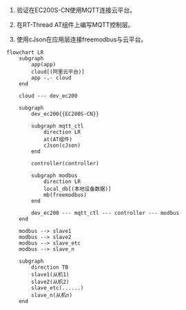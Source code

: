 1. 验证在EC200S-CN使用MQTT连接云平台。

2. 在RT-Thread AT组件上编写MQTT控制层。

3. 使用cJson在应用层连接freemodbus与云平台。

```mermaid
flowchart LR
	subgraph  
		app(app)
		cloud[(阿里云平台)]
		app -.- cloud
	end
	
	cloud --- dev_ec200
	
	subgraph  
		dev_ec200{{EC200S-CN}}
	
		subgraph mqtt_ctl
			direction LR
			at(AT组件)
			cJson(cJson)
		end
	
		controller(controller)
		
		subgraph modbus
			direction LR
			local_db[(本地设备数据)]
    		mb(freemodbus)
		end
		
		dev_ec200 --- mqtt_ctl --- controller --- modbus
	end
	
	modbus --> slave1
	modbus --> slave2
	modbus --> slave_etc
	modbus --> slave_n
	
	subgraph  
		direction TB
        slave1(从机1)
        slave2(从机2)
        slave_etc(......)
        slave_n(从机n)
	end
	
	
	
	
```

   